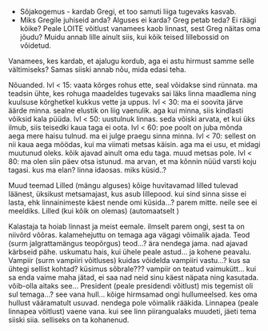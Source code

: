 - Sõjakogemus - kardab Gregi, et too samuti liiga tugevaks kasvab.
- Miks Gregile juhiseid anda? Alguses ei karda? Greg petab teda? Ei räägi kõike?
Peale LOITE võitlust vanamees kaob linnast, sest Greg näitas oma jõudu? Muidu annab lille ainult siis, kui kõik teised lillebossid on võidetud.

Vanamees, kes kardab, et ajalugu kordub, aga ei astu hirmust samme selle vältimiseks? Samas siiski annab nõu, mida edasi teha.

Nõuanded.
lvl < 15:
	vaata kõrges rohus ette, seal võidakse sind rünnata.
	ma teadsin ühte, kes rohuga maadeldes tugevaks sai
	läks linna maadlema ning kuulsuse kõrghetkel
	kukkus vette ja uppus.
lvl < 30:
	ma ei soovita järve äärde minna. sealne elustik on liig
	vaenulik. aga kui minna, siis kindlasti võiksid kala
	püüda.
lvl < 50:
	uustulnuk linnas. seda võiski arvata, et kui üks ilmub,
	siis teisedki kaua taga ei oota.
lvl < 60:
	poe poolt on juba mõnda aega mere haisu tulnud. ma
	ei julge praegu sinna minna.
lvl < 70:
	sellest on nii kaua aega möödas, kui ma viimati metsas
	käisin. aga ma ei usu, et midagi muutunud oleks. kõik
	ajavad ainult oma edu taga. muud metsas pole.
lvl < 80:
	ma olen siin päev otsa istunud. ma arvan, et ma kõnnin
	nüüd varsti koju tagasi. kus ma elan? linna idaosas.
	miks küsid..?

Muud teemad
Lilled (mängu alguses)
	kõige huvitavamad lilled tulevad läänest, üksikust
	metsamajast, kus asub lillepood.
	kui sind sinna sisse ei lasta, ehk linnainimeste
	käest nende omi küsida...? parem mitte.
	neile see ei meeldiks.
Lilled (kui kõik on olemas) (automaatselt )
	
Kalastaja
	ta hoiab linnast ja meist eemale. ilmselt parem ongi, sest
	ta on niivõrd võõras. kalamehejuttu on temaga
	aga vägagi võimalik ajada.
Teod (surm jalgrattamängus teopõrgus)
	teod...? ära nendega jama. nad ajavad kärbseid pähe.
	uskumatu hais, kui ühele peale astud... ja kohene peavalu.
Vampiir (surm vampiiri võitluses)
	kuidas võidelda vampiiri vastu...? kus sa ühtegi sellist
	kohtad? küsimus sõbrale???
	vampiir on teatud vaimukütt... kui sa enda vaime maha
	jätad, ei saa nad neid sinu käest näpata ning kasutada.
	võib-olla aitaks see...
President (peale presidendi võitlust)
	mis tegemist oli sul temaga...? see vana hull...
	kõige hirmsamad ongi hullumeelsed. kes oma hullust
	vääramatult usuvad. nendega pole võimalik rääkida.
Linnapea (peale linnapea võitlust)
	vaene vana. kui see linn piirangualaks muudeti,
	jäeti tema siiski siia. selliseks on ta kohanenud.